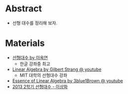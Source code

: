 # Abstract

- 선형 대수를 정리해 보자.

# Materials

- [선형대수 by 이옥연](http://www.kocw.net/home/search/kemView.do?kemId=694450)
  - 한글 강좌중 최고
- [Linear Algebra by Gilbert Strang @ youtube](https://www.youtube.com/watch?v=ZK3O402wf1c&list=PLE7DDD91010BC51F8&index=1)
  - MIT 대학의 선형대수 강좌
- [Essence of Linear Algebra by 3blue1Brown @ youtube](https://www.youtube.com/playlist?list=PLZHQObOWTQDPD3MizzM2xVFitgF8hE_ab)
- [2013 2학기 선형대수 - 이상화](http://www.kocw.net/home/search/kemView.do?kemId=977757)
